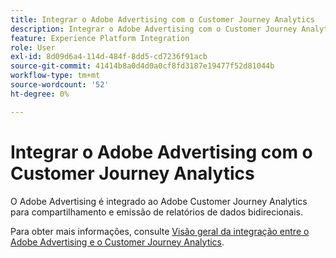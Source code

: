 ```yaml
---
title: Integrar o Adobe Advertising com o Customer Journey Analytics
description: Integrar o Adobe Advertising com o Customer Journey Analytics
feature: Experience Platform Integration
role: User
exl-id: 8d09d6a4-114d-484f-8dd5-cd7236f91acb
source-git-commit: 41414b8a0d4d0a0cf8fd3187e19477f52d81044b
workflow-type: tm+mt
source-wordcount: '52'
ht-degree: 0%

---
```


# Integrar o Adobe Advertising com o Customer Journey Analytics

O Adobe Advertising é integrado ao Adobe Customer Journey Analytics para compartilhamento e emissão de relatórios de dados bidirecionais.

Para obter mais informações, consulte [Visão geral da integração entre o Adobe Advertising e o Customer Journey Analytics](https://experienceleague.adobe.com/en/docs/advertising/integrations/customer-journey-analytics/overview).
